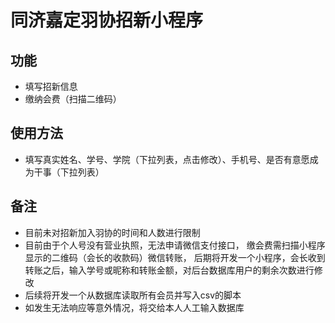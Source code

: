 # 同济嘉定羽协招新小程序
## 功能
* 填写招新信息
* 缴纳会费（扫描二维码）
## 使用方法
* 填写真实姓名、学号、学院（下拉列表，点击修改）、手机号、是否有意愿成为干事（下拉列表）
## 备注
* 目前未对招新加入羽协的时间和人数进行限制
* 目前由于个人号没有营业执照，无法申请微信支付接口，
  缴会费需扫描小程序显示的二维码（会长的收款码）微信转账，
  后期将开发一个小程序，会长收到转账之后，输入学号或昵称和转账金额，对后台数据库用户的剩余次数进行修改
* 后续将开发一个从数据库读取所有会员并写入csv的脚本
* 如发生无法响应等意外情况，将交给本人人工输入数据库


